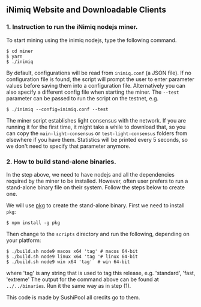 ## iNimiq Website and Downloadable Clients

### 1. Instruction to run the iNimiq nodejs miner.

To start mining using the inimiq nodejs, type the following command.

```
$ cd miner
$ yarn
$ ./inimiq
```

By default, configurations will be read from `inimiq.conf` (a JSON file). If no configuration file is found, the script will prompt the user to enter parameter values before saving them into a configuration file. Alternatively you can also specify a different config file when starting the miner. The `--test` parameter can be passed to run the script on the testnet, e.g.

```
$ ./inimiq --config=inimiq.conf --test
```

The miner script establishes light consensus with the network. If you are running it for the first time, it might take a while to download that, so you can copy the `main-light-consensus` or `test-light-consensus` folders from elsewhere if you have them. Statistics will be printed every 5 seconds, so we don't need to specify that parameter anymore.

### 2. How to build stand-alone binaries.

In the step above, we need to have nodejs and all the dependencies required by the miner to be installed. However, often user prefers to run a stand-alone binary file on their system. Follow the steps below to create one.

We will use [pkg](https://github.com/zeit/pkg) to create the stand-alone binary. First we need to install `pkg`:

```
$ npm install -g pkg
```

Then change to the `scripts` directory and run the following, depending on your platform:

```
$ ./build.sh node9 macos x64 'tag' # macos 64-bit
$ ./build.sh node9 linux x64 'tag '# linux 64-bit
$ ./build.sh node9 win x64 'tag'  # win 64-bit
```
where 'tag' is any string that is used to tag this release, e.g. 'standard', 'fast, 'extreme'
The output for the command above can be found at `../../binaries`. Run it the same way as in step (1).

This code is made by SushiPool all credits go to them.
